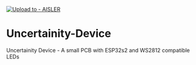 [![Upload to - AISLER](https://img.shields.io/badge/Upload_to_-AISLER-ff8000)](https://aisler.net/p/new?url=https://github.com/Stefan-Xp/Uncertainity-Device/blob/main/Uncertainty%20Device.brd&ref=github)

# Uncertainity-Device
Uncertainity Device - A small PCB with ESP32s2 and WS2812 compatible LEDs

